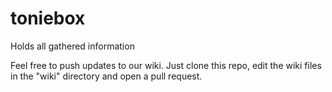 # toniebox
Holds all gathered information

Feel free to push updates to our wiki. Just clone this repo, edit the wiki files in the "wiki" directory and open a pull request.